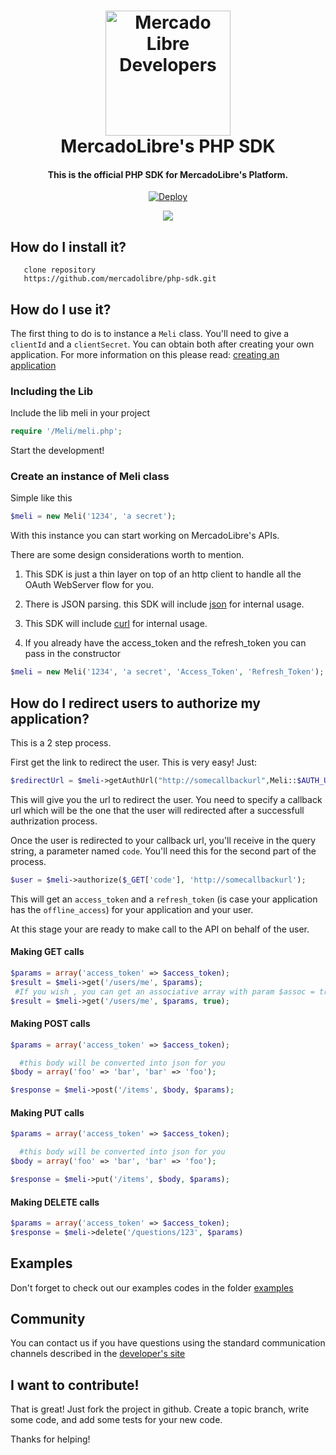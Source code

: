 <h1 align="center">
  <a target="_blank" href="http://developers.mercadolibre.com/es/">
    <img src="https://user-images.githubusercontent.com/1153516/29861072-689ec57e-8d3e-11e7-8368-dd923543258f.jpg" alt="Mercado Libre Developers" width="200"></a>
  </a>
  <br>
  MercadoLibre's PHP SDK
  <br>
</h1>

<h4 align="center">This is the official PHP SDK for MercadoLibre's Platform.</h4>

<p align="center">
  <a href="https://heroku.com/deploy?template=https://github.com/diazmartin/php-sdk">
    <img src="https://www.herokucdn.com/deploy/button.svg" alt="Deploy">
  </a>
</p>

<p align="center">
  <a href="https://heroku.com/deploy?template=https://github.com/diazmartin/php-sdk">
    <img src="https://user-images.githubusercontent.com/1153516/29859906-9453b50c-8d3a-11e7-88b6-ab354d4a4908.png">
  </a>
</p>


## How do I install it?

       clone repository
       https://github.com/mercadolibre/php-sdk.git

## How do I use it?

The first thing to do is to instance a ```Meli``` class. You'll need to give a ```clientId``` and a ```clientSecret```. You can obtain both after creating your own application. For more information on this please read: [creating an application](http://developers.mercadolibre.com/application-manager/)

### Including the Lib
Include the lib meli in your project

```php
require '/Meli/meli.php';
```
Start the development!

### Create an instance of Meli class
Simple like this
```php
$meli = new Meli('1234', 'a secret');
```
With this instance you can start working on MercadoLibre's APIs.

There are some design considerations worth to mention.

1. This SDK is just a thin layer on top of an http client to handle all the OAuth WebServer flow for you.

2. There is JSON parsing. this SDK will include [json](http://php.net/manual/en/book.json.php) for internal usage.

3. This SDK will include [curl](http://php.net/manual/en/book.curl.php) for internal usage.

4. If you already have the access_token and the refresh_token you can pass in the constructor

```php
$meli = new Meli('1234', 'a secret', 'Access_Token', 'Refresh_Token');
```

## How do I redirect users to authorize my application?

This is a 2 step process.

First get the link to redirect the user. This is very easy! Just:

```php
$redirectUrl = $meli->getAuthUrl("http://somecallbackurl",Meli::$AUTH_URL['MLB']); //  Don't forget to change the $AUTH_URL value to match your user's Site Id.
```

This will give you the url to redirect the user. You need to specify a callback url which will be the one that the user will redirected after a successfull authrization process.

Once the user is redirected to your callback url, you'll receive in the query string, a parameter named ```code```. You'll need this for the second part of the process.

```php
$user = $meli->authorize($_GET['code'], 'http://somecallbackurl');
```

This will get an ```access_token``` and a ```refresh_token``` (is case your application has the ```offline_access```) for your application and your user.

At this stage your are ready to make call to the API on behalf of the user.

#### Making GET calls

```php
$params = array('access_token' => $access_token);
$result = $meli->get('/users/me', $params); 
 #If you wish , you can get an associative array with param $assoc = true Example:
$result = $meli->get('/users/me', $params, true); 
```

#### Making POST calls

```php
$params = array('access_token' => $access_token);

  #this body will be converted into json for you
$body = array('foo' => 'bar', 'bar' => 'foo');

$response = $meli->post('/items', $body, $params);
```

#### Making PUT calls

```php
$params = array('access_token' => $access_token);

  #this body will be converted into json for you
$body = array('foo' => 'bar', 'bar' => 'foo');

$response = $meli->put('/items', $body, $params);
```

#### Making DELETE calls
```php
$params = array('access_token' => $access_token);
$response = $meli->delete('/questions/123', $params)
```

## Examples

Don't forget to check out our examples codes in the folder [examples](https://github.com/mercadolibre/php-sdk/tree/master/examples)

## Community

You can contact us if you have questions using the standard communication channels described in the [developer's site](http://developers.mercadolibre.com/community/)

## I want to contribute!

That is great! Just fork the project in github. Create a topic branch, write some code, and add some tests for your new code.

Thanks for helping!

